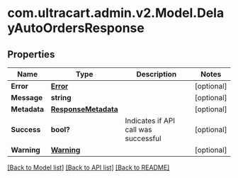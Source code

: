 # com.ultracart.admin.v2.Model.DelayAutoOrdersResponse
## Properties

Name | Type | Description | Notes
------------ | ------------- | ------------- | -------------
**Error** | [**Error**](Error.md) |  | [optional] 
**Message** | **string** |  | [optional] 
**Metadata** | [**ResponseMetadata**](ResponseMetadata.md) |  | [optional] 
**Success** | **bool?** | Indicates if API call was successful | [optional] 
**Warning** | [**Warning**](Warning.md) |  | [optional] 


[[Back to Model list]](../README.md#documentation-for-models) [[Back to API list]](../README.md#documentation-for-api-endpoints) [[Back to README]](../README.md)

